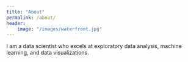 ```yaml
---
title: "About"
permalink: /about/
header: 
    image: "/images/waterfront.jpg"
---
```

I am a data scientist who excels at exploratory data analysis, machine learning, and data visualizations. 


